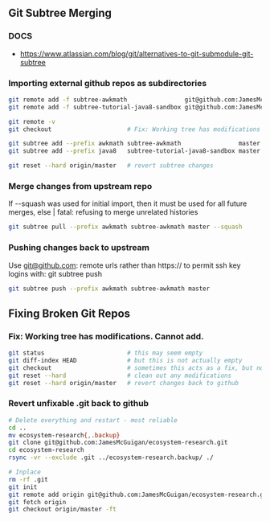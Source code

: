 Git Subtree Merging
-------------------

### DOCS
- https://www.atlassian.com/blog/git/alternatives-to-git-submodule-git-subtree

### Importing external github repos as subdirectories
```bash
git remote add -f subtree-awkmath                git@github.com:JamesMcGuigan/awkmath
git remote add -f subtree-tutorial-java8-sandbox git@github.com:JamesMcGuigan/tutorial-java8-sandbox

git remote -v
git checkout                     # Fix: Working tree has modifications

git subtree add --prefix awkmath subtree-awkmath                master --squash
git subtree add --prefix java8   subtree-tutorial-java8-sandbox master --squash

git reset --hard origin/master   # revert subtree changes
```

### Merge changes from upstream repo 
If --squash was used for initial import, then it must be used for all future merges, else | fatal: refusing to merge unrelated histories 
```bash
git subtree pull --prefix awkmath subtree-awkmath master --squash
```

### Pushing changes back to upstream
Use git@github.com: remote urls rather than https:// to permit ssh key logins with: git subtree push 
```bash
git subtree push --prefix awkmath subtree-awkmath master 
```

##  Fixing Broken Git Repos

### Fix: Working tree has modifications.  Cannot add.
```bash
git status                       # this may seem empty
git diff-index HEAD              # but this is not actually empty 
git checkout                     # sometimes this acts as a fix, but not always
git reset --hard                 # clean out any modifications
git reset --hard origin/master   # revert changes back to github
```

### Revert unfixable .git back to github
```bash
# Delete everything and restart - most reliable
cd ..
mv ecosystem-research{,.backup}
git clone git@github.com:JamesMcGuigan/ecosystem-research.git
cd ecosystem-research
rsync -vr --exclude .git ../ecosystem-research.backup/ ./

# Inplace
rm -rf .git
git init
git remote add origin git@github.com:JamesMcGuigan/ecosystem-research.git
git fetch origin
git checkout origin/master -ft
```